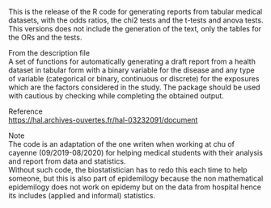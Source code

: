 
This is the release of the R code for generating reports from tabular medical datasets,
with the odds ratios, the chi2 tests and the t-tests and anova tests. This versions does 
not include the generation of the text, only the tables for the ORs and the tests. <br /> 

From the description file <br /> 
A set of functions for automatically generating a draft report from a health dataset in tabular 
form with a binary variable for the disease and any type of variable (categorical or binary, 
continuous or discrete) for the exposures which are the factors considered in the study. The 
package should be used with cautious by checking while completing the obtained output. <br /> 

Reference  <br /> 
https://hal.archives-ouvertes.fr/hal-03232091/document

Note  <br />
The code is an adaptation of the one writen when working at chu of cayenne (09/2019-08/2020) 
for helping medical students with their analysis and report from data and statistics. <br /> 
Without such code, the biostatistician has to redo this each time to help someone, but this 
is also part of epidemilogy because the non mathematical epidemilogy does not work on epidemy 
but on the data from hospital hence its includes (applied and informal) statistics.
